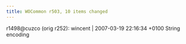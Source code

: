 ```yaml
---
title: WOCommon r503, 10 items changed
---
```


r1498@cuzco (orig r252): wincent | 2007-03-19 22:16:34 +0100 String encoding
